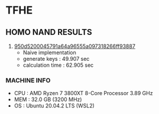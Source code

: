 # TFHE 

## HOMO NAND RESULTS
 
1. [950d5200045791a64a96555a097318266ff93887](https://github.com/tesso57/TFHE/commit/950d5200045791a64a96555a097318266ff93887)
   - Naive implementation
   - generate keys : 49.907 sec
   - calculation time : 62.905 sec

### MACHINE INFO 

- CPU : AMD Ryzen 7 3800XT 8-Core Processor 3.89 GHz
- MEM : 32.0 GB (3200 MHz)
- OS  : Ubuntu 20.04.2 LTS (WSL2)


<!-- 
template 

1. commit ID
   - Comments
   - generate keys :  
   - Calculation :  
-->